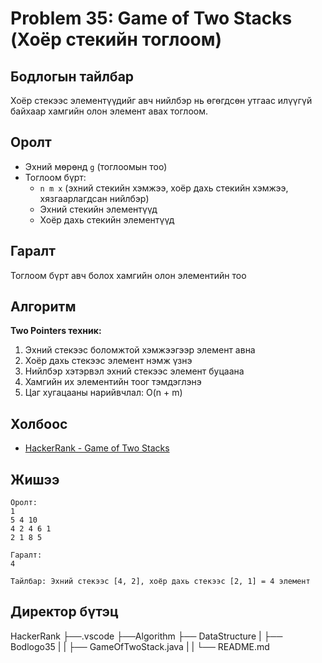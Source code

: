 # Problem 35: Game of Two Stacks (Хоёр стекийн тоглоом)

## Бодлогын тайлбар

Хоёр стекээс элементүүдийг авч нийлбэр нь өгөгдсөн утгаас илүүгүй байхаар хамгийн олон элемент авах тоглоом.

## Оролт

- Эхний мөрөнд `g` (тоглоомын тоо)
- Тоглоом бүрт:
  - `n m x` (эхний стекийн хэмжээ, хоёр дахь стекийн хэмжээ, хязгаарлагдсан нийлбэр)
  - Эхний стекийн элементүүд
  - Хоёр дахь стекийн элементүүд

## Гаралт

Тоглоом бүрт авч болох хамгийн олон элементийн тоо

## Алгоритм

**Two Pointers техник:**

1. Эхний стекээс боломжтой хэмжээгээр элемент авна
2. Хоёр дахь стекээс элемент нэмж үзнэ
3. Нийлбэр хэтэрвэл эхний стекээс элемент буцаана
4. Хамгийн их элементийн тоог тэмдэглэнэ
5. Цаг хугацааны нарийвчлал: O(n + m)

## Холбоос

- [HackerRank - Game of Two Stacks](https://www.hackerrank.com/challenges/game-of-two-stacks)

## Жишээ

```
Оролт:
1
5 4 10
4 2 4 6 1
2 1 8 5

Гаралт:
4

Тайлбар: Эхний стекээс [4, 2], хоёр дахь стекээс [2, 1] = 4 элемент
```

## Директор бүтэц
HackerRank
    ├──.vscode
    ├──Algorithm
    ├── DataStructure
    |   ├── Bodlogo35
    |   |   ├── GameOfTwoStack.java
    |   |   └── README.md